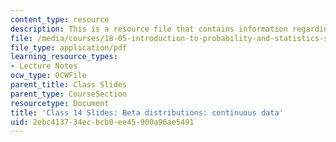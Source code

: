 ```yaml
---
content_type: resource
description: This is a resource file that contains information regarding class 14.
file: /media/courses/18-05-introduction-to-probability-and-statistics-spring-2014/2ebc413734ecbcb0ee45900a96ae5491_MIT18_05S14_class14_slides.pdf
file_type: application/pdf
learning_resource_types:
- Lecture Notes
ocw_type: OCWFile
parent_title: Class Slides
parent_type: CourseSection
resourcetype: Document
title: 'Class 14 Slides: Beta distributions: continuous data'
uid: 2ebc4137-34ec-bcb0-ee45-900a96ae5491
---
```

